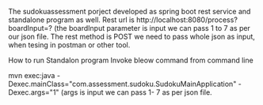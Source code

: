 The sudokuassessment porject developed  as spring boot rest service and standalone program as well.
Rest url is http://localhost:8080/process?boardInput=? (the boardInput parameter is input we can pass 1 to 7 as per our json file. 
The rest method is POST we need to pass whole json as input, when tesing in postman or other tool.

How to run Standalon  program
Invoke bleow command from command line 

mvn exec:java -Dexec.mainClass="com.assessment.sudoku.SudokuMainApplication" -Dexec.args="1" (args is input we can pass 1- 7 as per 
json file.

